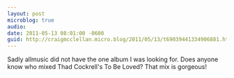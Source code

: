 ```yaml
---
layout: post
microblog: true
audio: 
date: 2011-05-13 08:01:00 -0600
guid: http://craigmcclellan.micro.blog/2011/05/13/t69039441334906881.html
---
```

Sadly allmusic did not have the one album I was looking for. Does anyone know who mixed Thad Cockrell's To Be Loved? That mix is gorgeous!
